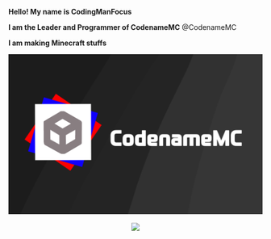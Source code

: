 **Hello! My name is CodingManFocus**

**I am the Leader and Programmer of CodenameMC**
@CodenameMC

**I am making Minecraft stuffs**

![](https://raw.githubusercontent.com/CodingManFocus/CodingManFocus/main/CodenameMC.png)
<p align="center">
  <a href="https://skillicons.dev">
    <img src="https://skillicons.dev/icons?i=java,python,cpp,javascript,html,css,react,nodejs" />
  </a>
</p>
